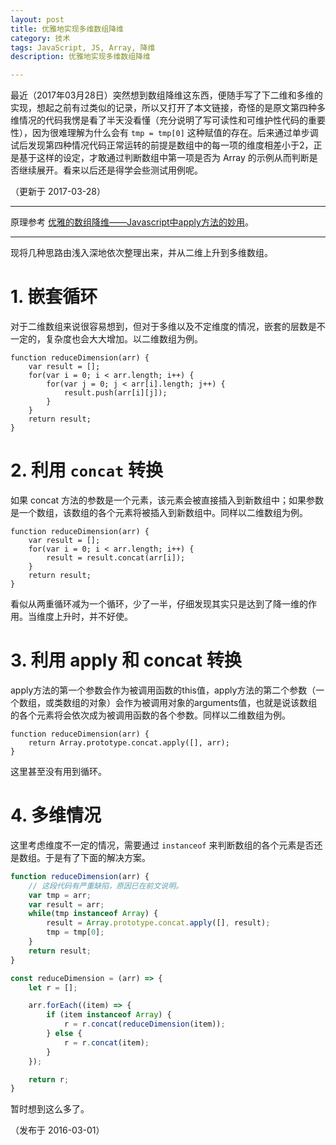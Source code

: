 ```yaml
---
layout: post
title: 优雅地实现多维数组降维
category: 技术
tags: JavaScript, JS, Array, 降维
description: 优雅地实现多维数组降维

---
```


最近（2017年03月28日）突然想到数组降维这东西，便随手写了下二维和多维的实现，想起之前有过类似的记录，所以又打开了本文链接，奇怪的是原文第四种多维情况的代码我愣是看了半天没看懂（充分说明了写可读性和可维护性代码的重要性），因为很难理解为什么会有 `tmp = tmp[0]` 这种赋值的存在。后来通过单步调试后发现第四种情况代码正常运转的前提是数组中的每一项的维度相差小于2，正是基于这样的设定，才敢通过判断数组中第一项是否为 Array 的示例从而判断是否继续展开。看来以后还是得学会些测试用例呢。

（更新于 2017-03-28）

---

原理参考 [优雅的数组降维——Javascript中apply方法的妙用](http://web.jobbole.com/85129/)。

---

现将几种思路由浅入深地依次整理出来，并从二维上升到多维数组。

# 1. 嵌套循环

对于二维数组来说很容易想到，但对于多维以及不定维度的情况，嵌套的层数是不一定的，复杂度也会大大增加。以二维数组为例。

	function reduceDimension(arr) {
		var result = [];
		for(var i = 0; i < arr.length; i++) {
			for(var j = 0; j < arr[i].length; j++) {
				result.push(arr[i][j]);
			}
		}
		return result;
	}

# 2. 利用 `concat` 转换

如果 concat 方法的参数是一个元素，该元素会被直接插入到新数组中；如果参数是一个数组，该数组的各个元素将被插入到新数组中。同样以二维数组为例。

	function reduceDimension(arr) {
		var result = [];
		for(var i = 0; i < arr.length; i++) {
			result = result.concat(arr[i]);
		}
		return result;
	}

看似从两重循环减为一个循环，少了一半，仔细发现其实只是达到了降一维的作用。当维度上升时，并不好使。

# 3. 利用 apply 和 concat 转换

apply方法的第一个参数会作为被调用函数的this值，apply方法的第二个参数（一个数组，或类数组的对象）会作为被调用对象的arguments值，也就是说该数组的各个元素将会依次成为被调用函数的各个参数。同样以二维数组为例。

	function reduceDimension(arr) {
		return Array.prototype.concat.apply([], arr);
	}

这里甚至没有用到循环。

# 4. 多维情况

这里考虑维度不一定的情况，需要通过 `instanceof` 来判断数组的各个元素是否还是数组。于是有了下面的解决方案。

```javascript
function reduceDimension(arr) {
	// 这段代码有严重缺陷，原因已在前文说明。
  	var tmp = arr;
  	var result = arr;
  	while(tmp instanceof Array) {
      	result = Array.prototype.concat.apply([], result);
      	tmp = tmp[0];
  	}
  	return result;
}

const reduceDimension = (arr) => {
  	let r = [];

    arr.forEach((item) => {
        if (item instanceof Array) {
            r = r.concat(reduceDimension(item));
        } else {
            r = r.concat(item);
        }
    });

    return r;
}
```

暂时想到这么多了。

（发布于 2016-03-01）
